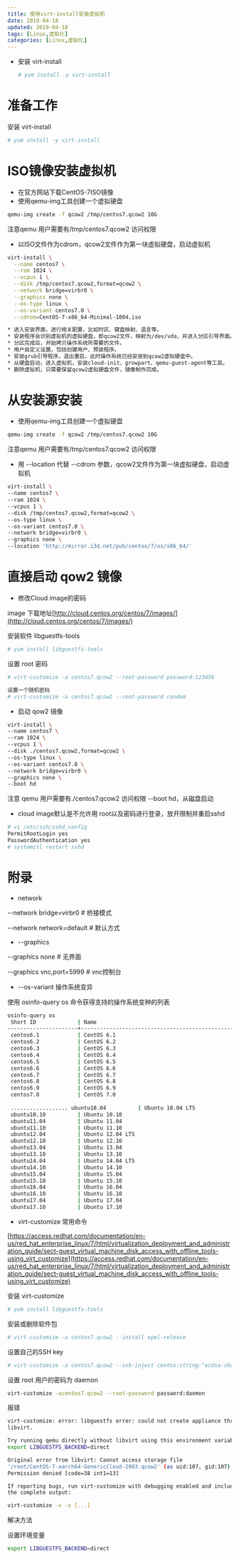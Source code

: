 ```yaml
---
title: 使用virt-install安装虚拟机
date: 2019-04-18
updated: 2019-04-18
tags: [Linux,虚拟化]
categories: [Linux,虚拟化]
---
```


* 安装 virt-install

  ```bash
  # yum install -y virt-install
  ```

<!-- more -->

# 准备工作

安装 virt-install

```bash
# yum install -y virt-install
```
# ISO镜像安装虚拟机

* 在官方网站下载CentOS-7ISO镜像
* 使用qemu-img工具创建一个虚拟硬盘
```bash
qemu-img create -f qcow2 /tmp/centos7.qcow2 10G
```
注意qemu 用户需要有/tmp/centos7.qcow2 访问权限
* 以ISO文件作为cdrom，qcow2文件作为第一块虚拟硬盘，启动虚拟机
```bash
virt-install \
  --name centos7 \
  --ram 1024 \
  --vcpus 1 \
  --disk /tmp/centos7.qcow2,format=qcow2 \
  --network bridge=virbr0 \ 
  --graphics none \
  --os-type linux \
  --os-variant centos7.0 \
  --cdrom=CentOS-7-x86_64-Minimal-1804.iso
```
```bash
* 进入安装界面，进行相关配置，比如时区、键盘映射、语言等。
* 安装程序会识别虚拟机的虚拟硬盘，即qcow2文件，映射为/dev/vda，并进入分区引导界面。
* 分区完成后，开始拷贝操作系统所需要的文件。
* 用户自定义设置，包括创建用户、预装程序。
* 安装grub引导程序，退出重启，此时操作系统已经安装到qcow2虚拟硬盘中。
* 从硬盘启动，进入虚拟机，安装cloud-init、growpart、qemu-guest-agent等工具。
* 删除虚拟机，只需要保留qcow2虚拟硬盘文件，镜像制作完成。
```
# 从安装源安装

* 使用qemu-img工具创建一个虚拟硬盘
```bash
qemu-img create -f qcow2 /tmp/centos7.qcow2 10G
```
注意qemu 用户需要有/tmp/centos7.qcow2 访问权限
* 用 --location 代替 --cdrom 参数，qcow2文件作为第一块虚拟硬盘，启动虚拟机
```bash
virt-install \
--name centos7 \
--ram 1024 \
--vcpus 1 \
--disk /tmp/centos7.qcow2,format=qcow2 \
--os-type linux \
--os-variant centos7.0 \
--network bridge=virbr0 \
--graphics none \
--location 'http://mirror.i3d.net/pub/centos/7/os/x86_64/' 
```
# 直接启动 qow2 镜像

* 修改Cloud image的密码

image 下载地址[http://cloud.centos.org/centos/7/images/](http://cloud.centos.org/centos/7/images/)

安装软件 libguestfs-tools

```bash
# yum install libguestfs-tools
```
设置 root 密码

```bash
# virt-customize -a centos7.qcow2 --root-password password:123456
```
```bash
设置一个随机密码
# virt-customize -a centos7.qcow2 --root-password random
```
* 启动 qow2 镜像
```bash
virt-install \
--name centos7 \
--ram 1024 \
--vcpus 1 \
--disk ./centos7.qcow2,format=qcow2 \
--os-type linux \
--os-variant centos7.0 \
--network bridge=virbr0 \
--graphics none \
--boot hd
```
注意 qemu 用户需要有./centos7.qcow2 访问权限
--boot hd，从磁盘启动

* cloud image默认是不允许用 root以及密码进行登录，放开限制并重启sshd
```bash
# vi /etc/ssh/sshd_config
PermitRootLogin yes
PasswordAuthentication yes
# systemctl restart sshd
```
# 附录

* network

--network bridge=virbr0  # 桥接模式

--network network=default # 默认方式

* --graphics

--graphics none # 无界面

--graphics vnc,port=5999 # vnc控制台

* --os-variant 操作系统变异

使用 osinfo-query os 命令获得支持的操作系统变种的列表

```bash
osinfo-query os
 Short ID             | Name                                               | Version  | ID
----------------------+----------------------------------------------------+----------+----------------------------------------- .................. centos6.0            | CentOS 6.0                                         | 6.0      | http://centos.org/centos/6.0
 centos6.1            | CentOS 6.1                                         | 6.1      | http://centos.org/centos/6.1
 centos6.2            | CentOS 6.2                                         | 6.2      | http://centos.org/centos/6.2
 centos6.3            | CentOS 6.3                                         | 6.3      | http://centos.org/centos/6.3
 centos6.4            | CentOS 6.4                                         | 6.4      | http://centos.org/centos/6.4
 centos6.5            | CentOS 6.5                                         | 6.5      | http://centos.org/centos/6.5
 centos6.6            | CentOS 6.6                                         | 6.6      | http://centos.org/centos/6.6
 centos6.7            | CentOS 6.7                                         | 6.7      | http://centos.org/centos/6.7
 centos6.8            | CentOS 6.8                                         | 6.8      | http://centos.org/centos/6.8
 centos6.9            | CentOS 6.9                                         | 6.9      | http://centos.org/centos/6.9
 centos7.0            | CentOS 7.0                                         | 7.0      | http://centos.org/centos/7.0
 
 .................. ubuntu10.04          | Ubuntu 10.04 LTS                                   | 10.04    | http://ubuntu.com/ubuntu/10.04
 ubuntu10.10          | Ubuntu 10.10                                       | 10.10    | http://ubuntu.com/ubuntu/10.10
 ubuntu11.04          | Ubuntu 11.04                                       | 11.04    | http://ubuntu.com/ubuntu/11.04
 ubuntu11.10          | Ubuntu 11.10                                       | 11.10    | http://ubuntu.com/ubuntu/11.10
 ubuntu12.04          | Ubuntu 12.04 LTS                                   | 12.04    | http://ubuntu.com/ubuntu/12.04
 ubuntu12.10          | Ubuntu 12.10                                       | 12.10    | http://ubuntu.com/ubuntu/12.10
 ubuntu13.04          | Ubuntu 13.04                                       | 13.04    | http://ubuntu.com/ubuntu/13.04
 ubuntu13.10          | Ubuntu 13.10                                       | 13.10    | http://ubuntu.com/ubuntu/13.10
 ubuntu14.04          | Ubuntu 14.04 LTS                                   | 14.04    | http://ubuntu.com/ubuntu/14.04
 ubuntu14.10          | Ubuntu 14.10                                       | 14.10    | http://ubuntu.com/ubuntu/14.10
 ubuntu15.04          | Ubuntu 15.04                                       | 15.04    | http://ubuntu.com/ubuntu/15.04
 ubuntu15.10          | Ubuntu 15.10                                       | 15.10    | http://ubuntu.com/ubuntu/15.10
 ubuntu16.04          | Ubuntu 16.04                                       | 16.04    | http://ubuntu.com/ubuntu/16.04
 ubuntu16.10          | Ubuntu 16.10                                       | 16.10    | http://ubuntu.com/ubuntu/16.10
 ubuntu17.04          | Ubuntu 17.04                                       | 17.04    | http://ubuntu.com/ubuntu/17.04
 ubuntu17.10          | Ubuntu 17.10                                       | 17.10    | http://ubuntu.com/ubuntu/17.10 ..................
```
* virt-customize 常用命令

[https://access.redhat.com/documentation/en-us/red_hat_enterprise_linux/7/html/virtualization_deployment_and_administration_guide/sect-guest_virtual_machine_disk_access_with_offline_tools-using_virt_customize](https://access.redhat.com/documentation/en-us/red_hat_enterprise_linux/7/html/virtualization_deployment_and_administration_guide/sect-guest_virtual_machine_disk_access_with_offline_tools-using_virt_customize)

安装 virt-customize

```bash
# yum install libguestfs-tools
```
安装或删除软件包

```bash
# virt-customize -a centos7.qcow2 --install epel-release
```
设置自己的SSH key

```bash
# virt-customize -a centos7.qcow2 --ssh-inject centos:string:"ecdsa-sha2-nistp256 AAAAE2VjZHNhLXNoYTItbmlzdHAyNTYAAAAIbmlzdHAyNTYAAABBBKCqX6EZIrGHoGaMII4QAqr0QC72t+Kg/c5ZIRNTMb6Q+BwzejQgjhBTXeyPnp0rfE9XI4pTxkZqAUOGSK9Bfqg= smiller@bruckner"
```

设置 root 用户的密码为 daemon

```bash
virt-customize -acentos7.qcow2 --root-password password:daemon
```
报错

```bash
virt-customize: error: libguestfs error: could not create appliance through
libvirt.

Try running qemu directly without libvirt using this environment variable:
export LIBGUESTFS_BACKEND=direct

Original error from libvirt: Cannot access storage file
'/root/CentOS-7-aarch64-GenericCloud-2003.qcow2' (as uid:107, gid:107):
Permission denied [code=38 int1=13]

If reporting bugs, run virt-customize with debugging enabled and include
the complete output:

virt-customize -v -x [...]
```
解决方法

设置环境变量

```bash
export LIBGUESTFS_BACKEND=direct
```
